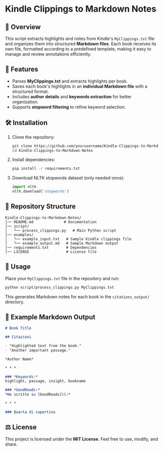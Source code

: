# Kindle Clippings to Markdown Notes  

## 📖 Overview  
This script extracts highlights and notes from Kindle's `MyClippings.txt` file and organizes them into structured **Markdown files**. Each book receives its own file, formatted according to a predefined template, making it easy to manage and review annotations efficiently.  

## 🚀 Features  
- Parses **MyClippings.txt** and extracts highlights per book.  
- Saves each book's highlights in an **individual Markdown file** with a structured format.  
- Includes **author details** and **keywords extraction** for better organization.  
- Supports **stopword filtering** to refine keyword selection.  

## 🛠️ Installation  
1. Clone the repository:  
   ```bash
   git clone https://github.com/yourusername/Kindle-Clippings-to-Markdown-Notes.git
   cd Kindle-Clippings-to-Markdown-Notes
   ```
2. Install dependencies:  
   ```bash
   pip install -r requirements.txt
   ```
3. Download NLTK stopwords dataset (only needed once):  
   ```python
   import nltk
   nltk.download('stopwords')
   ```

## 📂 Repository Structure  
```
Kindle-Clippings-to-Markdown-Notes/
│── README.md              # Documentation
│── script/
│   └── process_clippings.py   # Main Python script
│── examples/
│   └── example_input.txt   # Sample Kindle clippings file
│   └── example_output.md   # Sample Markdown output
│── requirements.txt        # Dependencies
│── LICENSE                 # License file
```

## 🔧 Usage  
Place your `MyClippings.txt` file in the repository and run:  
```bash
python script/process_clippings.py MyClippings.txt
```
This generates Markdown notes for each book in the `citations_output/` directory.  

## 📜 Example Markdown Output  
```md
# Book Title

## Citazioni

- "Highlighted text from the book."
- "Another important passage."

*Author Name*

* * *

### *Keywords:*  
highlight, passage, insight, bookname  

### *GoodReads:*  
*Ho scritto su [GoodReads]():*  

* * *

### Quarta di copertina  
```

## ⚖️ License  
This project is licensed under the **MIT License**. Feel free to use, modify, and share.  
